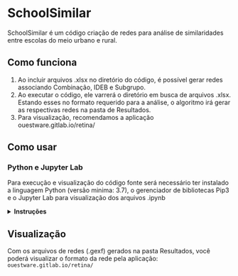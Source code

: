# SchoolSimilar

SchoolSimilar é um código criação de redes para análise 
de similaridades entre escolas do meio urbano e rural.

## Como funciona

1. Ao incluir arquivos .xlsx no diretório do código, é possível gerar redes
   associando Combinação, IDEB e  Subgrupo.
2. Ao executar o código, ele varrerá o diretório em busca de arquivos .xlsx.
   Estando esses no formato requerido para a análise,
   o algoritmo irá gerar as respectivas redes na pasta de Resultados.
3. Para visualização, recomendamos a aplicação ouestware.gitlab.io/retina/ 

## Como usar

### Python e Jupyter Lab

Para execução e visualização do código fonte será necessário ter instalado a linguagem Python (versão minima: 3.7), o gerenciador 
de bibliotecas Pip3 e o Jupyter Lab para visualização dos arquivos .ipynb

<details><summary><b>Instruções</b></summary>

1. Instale uma versão recente do Python para seu sistema operacional:

    ```sh
    https://www.python.org/downloads/
    ```
2. Instale uma versão recente do Pip3 para seu sistema operacional:

    ```sh
    https://pypi.org/project/pip/
    ```
3. Instale uma versão recente do Jupyter-Lab para seu sistema operacional:

    ```sh
    https://jupyter.org/install
    ```
3. Com tudo instalado, utilize o terminal para rodar os seguintes comandos:

    ```sh
    pip3 install pandas
    ```
    e
    ```sh
    pip3 install networkx
    ```
    
Agora, com seus arquivos .xlsx na pasta do projeto, abra o arquivo networkbuilder.ipynb e execute todas as celulas.

</details>

## Visualização

Com os arquivos de redes (.gexf) gerados na pasta Resultados, 
você poderá visualizar o formato da rede pela aplicação:
    ```
    ouestware.gitlab.io/retina/
    ```
